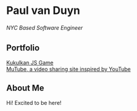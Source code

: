 <h1>Paul van Duyn</h1>
<h6>NYC Based Software Engineer</h6>

<h2>Portfolio</h2>
<a href='https://vanduynamite.github.io/kukulkan/'>Kukulkan JS Game</a>
<br>
<a href='https://mutube.herokuapp.com/#/'>MuTube, a video sharing site inspired by YouTube</a>

<h2>About Me</h2>
Hi! Excited to be here!
